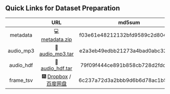 ## Quick Links for Dataset Preparation 
|                   |                                  URL                                       | md5sum |
| :---------------: | :----------------------------------------------------------------------------: | :---------------: |
|  metadata         | 💻  [metadata.zip](https://github.com/OpenNLPLab/FAVDBench/releases/download/r-data-preparation/metadata.zip) |f03e61e48212132bfd9589c2d8041cb1|
|  audio_mp3         | 🎵 [audio_mp3.tar](https://github.com/OpenNLPLab/FAVDBench/releases/download/r-data-preparation/audio_mp3.tar) |e2a3eb49edbb21273a4bad0abc32cda7|
|  audio_hdf         | 🎵 [audio_hdf.tar](https://github.com/OpenNLPLab/FAVDBench/releases/download/r-data-preparation/audio_hdf.tar) |79f09f444ce891b858cb728d2fdcdc1b|
|  frame_tsv        | 🎆 [Dropbox]() / [百度网盘](https://pan.baidu.com/s/1PMqqdt3dqWniSZWeOcqK9A?pwd=h8ts)  |6c237a72d3a2bbb9d6b6d78ac1b55ba2|